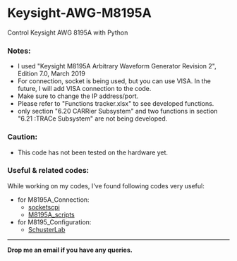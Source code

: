 # Keysight-AWG-M8195A
Control Keysight AWG 8195A with Python

### Notes:
- I used "Keysight M8195A Arbitrary Waveform Generator Revision 2", Edition 7.0, March 2019
- For connection, socket is being used, but you can use VISA. In the future, I will add VISA connection to the code.
- Make sure to change the IP address/port.
- Please refer to "Functions tracker.xlsx" to see developed functions.
- only section "6.20 CARRier Subsystem" and two functions in section "6.21 :TRACe Subsystem" are not being developed.

### Caution:
- This code has not been tested on the hardware yet.

### Useful & related codes:
While working on my codes, I've found following codes very useful:
- for M8195A_Connection:
  - [socketscpi](https://github.com/morgan-at-keysight/socketscpi/tree/master)
  - [M8195A_scripts](https://github.com/acidbourbon/M8195A_scripts)
- for M8195_Configuration:
  - [SchusterLab](https://github.com/SchusterLab/slab/tree/master)

___
**Drop me an email if you have any queries.** 